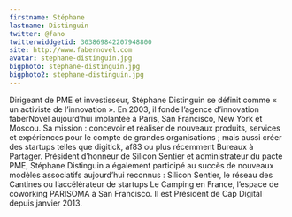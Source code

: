 ```yaml
---
firstname: Stéphane 
lastname: Distinguin
twitter: @fano
twitterwiddgetid: 303869842207948800
site: http://www.fabernovel.com
avatar: stephane-distinguin.jpg
bigphoto: stephane-distinguin.jpg
bigphoto2: stephane-distinguin.jpg
---
```


Dirigeant de PME et investisseur, Stéphane Distinguin se définit comme « un activiste de l’innovation ». En 2003, il fonde l’agence d’innovation faberNovel aujourd’hui implantée à Paris, San Francisco, New York et Moscou. Sa mission : concevoir et réaliser de nouveaux produits, services et expériences pour le compte de grandes organisations ; mais aussi créer des startups telles que digitick, af83 ou plus récemment Bureaux à Partager. Président d’honneur de Silicon Sentier et administrateur du pacte PME, Stéphane Distinguin a également participé au succès de nouveaux modèles associatifs aujourd’hui reconnus : Silicon Sentier, le réseau des Cantines ou l’accélérateur de startups Le Camping en France, l’espace de coworking PARISOMA à San Francisco. Il est Président de Cap Digital depuis janvier 2013.


